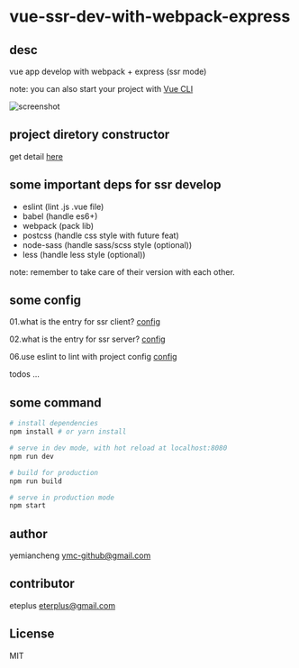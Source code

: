 # vue-ssr-dev-with-webpack-express

## desc

vue app develop with webpack + express (ssr mode)

note: you can also start your project with [Vue CLI](https://cli.vuejs.org/)

![screenshot](./public/static/img/screenshot.png)

## project diretory constructor

get detail [here](./note/dir-construtor.md)

## some important deps for ssr develop

- eslint (lint .js .vue file)
- babel (handle es6+)
- webpack (pack lib)
- postcss (handle css style with future feat)
- node-sass (handle sass/scss style (optional))
- less (handle less style (optional))

note: remember to take care of their version with each other.

## some config

01.what is the entry for ssr client? [config](./build/webpack.ssr-base.config.js#L24)

02.what is the entry for ssr server? [config](./build/webpack.ssr-server.config.js#L10)

06.use eslint to lint with project config [config](./build/config.js#L49-#L52)

todos ...

## some command

``` bash
# install dependencies
npm install # or yarn install

# serve in dev mode, with hot reload at localhost:8080
npm run dev

# build for production
npm run build

# serve in production mode
npm start
```

## author

yemiancheng <ymc-github@gmail.com>

## contributor

eteplus <eterplus@gmail.com>

## License
MIT
